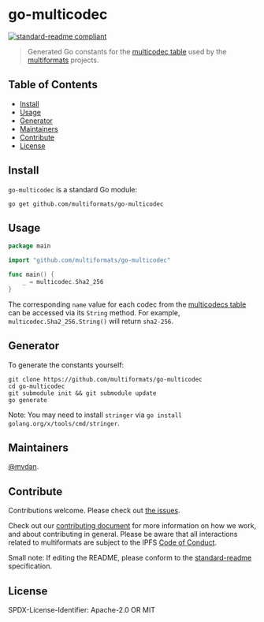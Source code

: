 # go-multicodec

[![standard-readme compliant](https://img.shields.io/badge/readme%20style-standard-brightgreen.svg)](https://github.com/RichardLitt/standard-readme)

> Generated Go constants for the [multicodec table](https://github.com/multiformats/multicodec) used by the [multiformats](https://github.com/multiformats/multiformats) projects.

## Table of Contents

- [Install](#install)
- [Usage](#usage)
- [Generator](#generator)
- [Maintainers](#maintainers)
- [Contribute](#contribute)
- [License](#license)

## Install

`go-multicodec` is a standard Go module:

	go get github.com/multiformats/go-multicodec

## Usage

```go
package main

import "github.com/multiformats/go-multicodec"

func main() {
	_ = multicodec.Sha2_256
}
```

The corresponding `name` value for each codec from the [multicodecs table](https://raw.githubusercontent.com/multiformats/multicodec/master/table.csv) can be accessed via its `String` method. For example, `multicodec.Sha2_256.String()` will return `sha2-256`.

## Generator

To generate the constants yourself:

	git clone https://github.com/multiformats/go-multicodec
	cd go-multicodec
	git submodule init && git submodule update
	go generate

Note: You may need to install `stringer` via `go install golang.org/x/tools/cmd/stringer`.

## Maintainers

[@mvdan](https://github.com/mvdan).

## Contribute

Contributions welcome. Please check out [the issues](https://github.com/multiformats/go-multicodec/issues).

Check out our [contributing document](https://github.com/multiformats/multiformats/blob/master/contributing.md) for more information on how we work, and about contributing in general. Please be aware that all interactions related to multiformats are subject to the IPFS [Code of Conduct](https://github.com/ipfs/community/blob/master/code-of-conduct.md).

Small note: If editing the README, please conform to the [standard-readme](https://github.com/RichardLitt/standard-readme) specification.

## License

SPDX-License-Identifier: Apache-2.0 OR MIT
